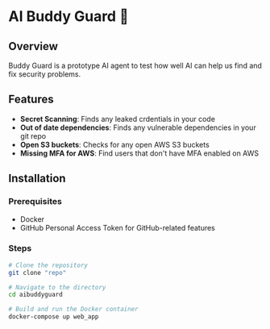 # AI Buddy Guard 🦾

## Overview

Buddy Guard is a prototype AI agent to test how well AI can help us find and fix security problems.

## Features

- **Secret Scanning**: Finds any leaked crdentials in your code
- **Out of date dependencies**: Finds any vulnerable dependencies in your git repo
- **Open S3 buckets**: Checks for any open AWS S3 buckets
- **Missing MFA for AWS**: Find users that don't have MFA enabled on AWS

## Installation

### Prerequisites

- Docker
- GitHub Personal Access Token for GitHub-related features

### Steps

```bash
# Clone the repository
git clone "repo"

# Navigate to the directory
cd aibuddyguard

# Build and run the Docker container
docker-compose up web_app
